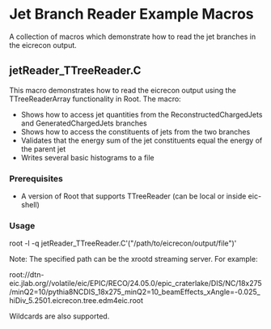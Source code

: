 # Jet Branch Reader Example Macros

A collection of macros which demonstrate how to read the jet branches in the eicrecon output. 

## jetReader_TTreeReader.C

This macro demonstrates how to read the eicrecon output using the TTreeReaderArray functionality in Root. The macro:

- Shows how to access jet quantities from the ReconstructedChargedJets and GeneratedChargedJets branches
- Shows how to access the constituents of jets from the two branches 
- Validates that the energy sum of the jet constituents equal the energy of the parent jet
- Writes several basic histograms to a file

### Prerequisites

- A version of Root that supports TTreeReader (can be local or inside eic-shell)

### Usage

root -l -q jetReader_TTreeReader.C'("/path/to/eicrecon/output/file")'

Note: The specified path can be the xrootd streaming server. For example:

root://dtn-eic.jlab.org//volatile/eic/EPIC/RECO/24.05.0/epic_craterlake/DIS/NC/18x275/minQ2=10/pythia8NCDIS_18x275_minQ2=10_beamEffects_xAngle=-0.025_hiDiv_5.2501.eicrecon.tree.edm4eic.root

Wildcards are also supported.